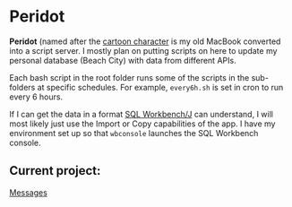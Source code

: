 # Peridot

**Peridot** (named after the [cartoon character](https://en.wikipedia.org/wiki/List_of_Steven_Universe_characters#Peridot)
is my old MacBook converted into a script server. I mostly plan on putting scripts on here to update my personal database (Beach City)
with data from different APIs.

Each bash script in the root folder runs some of the scripts in the sub-folders at specific schedules.
For example, `every6h.sh` is set in cron to run every 6 hours.

If I can get the data in a format [SQL Workbench/J](http://www.sql-workbench.eu) can understand, I
will most likely just use the Import or Copy capabilities of the app. I have my environment set up
so that `wbconsole` launches the SQL Workbench console.


## Current project:

[Messages](https://github.com/zbruh/peridot/messages)
